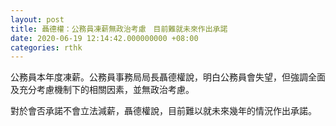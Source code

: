 ```yaml
---
layout: post
title: 聶德權：公務員凍薪無政治考慮　目前難就未來作出承諾
date: 2020-06-19 12:14:42.000000000 +08:00
categories: rthk
---
```


公務員本年度凍薪。公務員事務局局長聶德權說，明白公務員會失望，但強調全面及充分考慮機制下的相關因素，並無政治考慮。

對於會否承諾不會立法減薪，聶德權說，目前難以就未來幾年的情況作出承諾。
